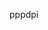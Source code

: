 <span data-ttu-id="00d2f-101">ppp</span><span class="sxs-lookup"><span data-stu-id="00d2f-101">dpi</span></span>